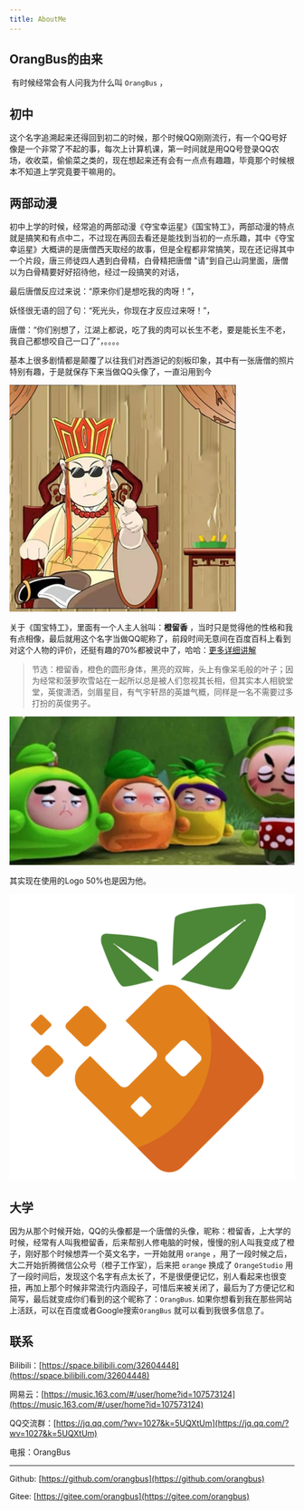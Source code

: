 ```yaml
---
title: AboutMe
---
```

## OrangBus的由来

​	有时候经常会有人问我为什么叫 `OrangBus` ，

## 初中 

​	这个名字追溯起来还得回到初二的时候，那个时候QQ刚刚流行，有一个QQ号好像是一个非常了不起的事，每次上计算机课，第一时间就是用QQ号登录QQ农场，收收菜，偷偷菜之类的，现在想起来还有会有一点点有趣趣，毕竟那个时候根本不知道上学究竟要干嘛用的。

## 两部动漫

​	初中上学的时候，经常追的两部动漫《夺宝幸运星》《国宝特工》，两部动漫的特点就是搞笑和有点中二，不过现在再回去看还是能找到当初的一点乐趣，其中《夺宝幸运星》大概讲的是唐僧西天取经的故事，但是全程都非常搞笑，现在还记得其中一个片段，唐三师徒四人遇到白骨精，白骨精把唐僧 "请"到自己山洞里面，唐僧以为白骨精要好好招待他，经过一段搞笑的对话，

最后唐僧反应过来说：“原来你们是想吃我的肉呀！”，

妖怪很无语的回了句：“死光头，你现在才反应过来呀！”，

唐僧：“你们别想了，江湖上都说，吃了我的肉可以长生不老，要是能长生不老，我自己都想咬自己一口了”，。。。。

基本上很多剧情都是颠覆了以往我们对西游记的刻板印象，其中有一张唐僧的照片特别有趣，于是就保存下来当做QQ头像了，一直沿用到今

<img src="./README.assets/qq-avatar.jpg" style="zoom:50%;" />

关于《国宝特工》，里面有一个人主人翁叫：**橙留香** ，当时只是觉得他的性格和我有点相像，最后就用这个名字当做QQ昵称了，前段时间无意间在百度百科上看到对这个人物的评价，还挺有趣的70%都被说中了，哈哈：[更多详细讲解](https://baike.baidu.com/item/%E6%A9%99%E7%95%99%E9%A6%99/1899135?fr=aladdin) 

> 节选：橙留香，橙色的圆形身体，黑亮的双眸，头上有像呆毛般的叶子；因为经常和菠萝吹雪站在一起所以总是被人们忽视其长相，但其实本人相貌堂堂，英俊潇洒，剑眉星目，有气宇轩昂的英雄气概，同样是一名不需要过多打扮的英俊男子。

![](./README.assets/gb.jpg)

其实现在使用的Logo 50%也是因为他。

<img src="./README.assets/orangbus.png" style="zoom:50%;" /> 

## 大学 

​	因为从那个时候开始，QQ的头像都是一个唐僧的头像，昵称：橙留香，上大学的时候，经常有人叫我橙留香，后来帮别人修电脑的时候，慢慢的别人叫我变成了橙子，刚好那个时候想弄一个英文名字，一开始就用 `orange` ，用了一段时候之后，大二开始折腾微信公众号（橙子工作室），后来把 `orange` 换成了 `OrangeStudio` 用了一段时间后，发现这个名字有点太长了，不是很便便记忆，别人看起来也很变扭，再加上那个时候非常流行内涵段子，可惜后来被关闭了，最后为了方便记忆和简写，最后就变成你们看到的这个昵称了：`OrangBus`. 如果你想看到我在那些网站上活跃，可以在百度或者Google搜索`OrangBus` 就可以看到我很多信息了。

## 联系

Bilibili：[https://space.bilibili.com/32604448](https://space.bilibili.com/32604448)

网易云：[https://music.163.com/#/user/home?id=107573124](https://music.163.com/#/user/home?id=107573124)

QQ交流群：[https://jq.qq.com/?wv=1027&k=5UQXtUm](https://jq.qq.com/?wv=1027&k=5UQXtUm)

电报：OrangBus

---

Github: [https://github.com/orangbus](https://github.com/orangbus) 

Gitee: [https://gitee.com/orangbus](https://gitee.com/orangbus) 

 
